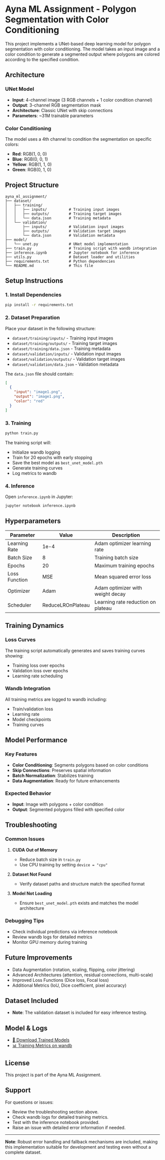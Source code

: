 # Ayna ML Assignment - Polygon Segmentation with Color Conditioning

This project implements a UNet-based deep learning model for polygon segmentation with color conditioning. The model takes an input image and a color condition to generate a segmented output where polygons are colored according to the specified condition.

## Architecture

### UNet Model
- **Input**: 4-channel image (3 RGB channels + 1 color condition channel)
- **Output**: 3-channel RGB segmentation mask
- **Architecture**: Classic UNet with skip connections
- **Parameters**: ~31M trainable parameters

### Color Conditioning
The model uses a 4th channel to condition the segmentation on specific colors:
- **Red**: RGB(1, 0, 0)
- **Blue**: RGB(0, 0, 1) 
- **Yellow**: RGB(1, 1, 0)
- **Green**: RGB(0, 1, 0)

## Project Structure

```
ayna_ml_assignment/
├── dataset/
│   ├── training/
│   │   ├── inputs/          # Training input images
│   │   ├── outputs/         # Training target images
│   │   └── data.json        # Training metadata
│   └── validation/
│       ├── inputs/          # Validation input images
│       ├── outputs/         # Validation target images
│       └── data.json        # Validation metadata
├── model/
│   └── unet.py              # UNet model implementation
├── train.py                 # Training script with wandb integration
├── inference.ipynb          # Jupyter notebook for inference
├── utils.py                 # Dataset loader and utilities
├── requirements.txt         # Python dependencies
└── README.md                # This file
```

## Setup Instructions

### 1. Install Dependencies

```bash
pip install -r requirements.txt
```

### 2. Dataset Preparation

Place your dataset in the following structure:

- `dataset/training/inputs/` - Training input images
- `dataset/training/outputs/` - Training target images  
- `dataset/training/data.json` - Training metadata
- `dataset/validation/inputs/` - Validation input images
- `dataset/validation/outputs/` - Validation target images
- `dataset/validation/data.json` - Validation metadata

The `data.json` file should contain:

```json
[
  {
    "input": "image1.png",
    "output": "image1.png", 
    "color": "red"
  }
]
```

### 3. Training

```bash
python train.py
```

The training script will:

- Initialize wandb logging
- Train for 20 epochs with early stopping
- Save the best model as `best_unet_model.pth`
- Generate training curves
- Log metrics to wandb

### 4. Inference

Open `inference.ipynb` in Jupyter:

```bash
jupyter notebook inference.ipynb
```

## Hyperparameters

| Parameter      | Value               | Description                             |
|----------------|---------------------|-----------------------------------------|
| Learning Rate  | 1e-4                | Adam optimizer learning rate            |
| Batch Size     | 8                   | Training batch size                     |
| Epochs         | 20                  | Maximum training epochs                 |
| Loss Function  | MSE                 | Mean squared error loss                 |
| Optimizer      | Adam                | Adam optimizer with weight decay        |
| Scheduler      | ReduceLROnPlateau   | Learning rate reduction on plateau      |

## Training Dynamics

### Loss Curves
The training script automatically generates and saves training curves showing:

- Training loss over epochs
- Validation loss over epochs
- Learning rate scheduling

### Wandb Integration
All training metrics are logged to wandb including:

- Train/validation loss
- Learning rate
- Model checkpoints
- Training curves

## Model Performance

### Key Features
- **Color Conditioning**: Segments polygons based on color conditions
- **Skip Connections**: Preserves spatial information
- **Batch Normalization**: Stabilizes training
- **Data Augmentation**: Ready for future enhancements

### Expected Behavior
- **Input**: Image with polygons + color condition
- **Output**: Segmented polygons filled with specified color

## Troubleshooting

### Common Issues

1. **CUDA Out of Memory**
   - Reduce batch size in `train.py`
   - Use CPU training by setting `device = "cpu"`

2. **Dataset Not Found**
   - Verify dataset paths and structure match the specified format

3. **Model Not Loading**
   - Ensure `best_unet_model.pth` exists and matches the model architecture

### Debugging Tips
- Check individual predictions via inference notebook
- Review wandb logs for detailed metrics
- Monitor GPU memory during training

## Future Improvements

- Data Augmentation (rotation, scaling, flipping, color jittering)
- Advanced Architectures (attention, residual connections, multi-scale)
- Improved Loss Functions (Dice loss, Focal loss)
- Additional Metrics (IoU, Dice coefficient, pixel accuracy)

## Dataset Included

- **Note**: The validation dataset is included for easy inference testing.

## Model & Logs

- [📂 Download Trained Models](https://drive.google.com/drive/folders/1l7JGHDUbOGKg-59sKNpKlNTePIZIV19z)
- [📊 Training Metrics on wandb](https://wandb.ai/peekaaileen314-personal/ayna-ml-assignment)

## License

This project is part of the Ayna ML Assignment.

## Support

For questions or issues:

- Review the troubleshooting section above.
- Check wandb logs for detailed training metrics.
- Test with the inference notebook provided.
- Raise an issue with detailed error information if needed.

---

**Note**: Robust error handling and fallback mechanisms are included, making this implementation suitable for development and testing even without a complete dataset.

